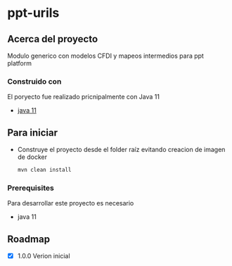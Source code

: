 # ppt-urils

<!-- ABOUT THE PROJECT -->
## Acerca del proyecto

Modulo generico con modelos CFDI y mapeos intermedios para ppt platform

### Construido con

El poryecto fue realizado pricnipalmente con Java 11
* [java 11](https://www.oracle.com/mx/java/technologies/javase-jdk11-downloads.html)


<!-- GETTING STARTED -->
## Para iniciar

* Construye el proyecto desde el folder raíz evitando creacion de imagen de docker
  ```sh
  mvn clean install
  ```

### Prerequisites

Para desarrollar este proyecto es necesario

* java 11

<!-- ROADMAP -->
## Roadmap

- [x] 1.0.0 Verion inicial